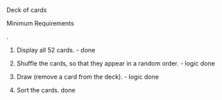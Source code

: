 Deck of cards

Minimum Requirements

.

1. Display all 52 cards. - done 

2. Shuffle the cards, so that they appear in a random order. - logic done 

3. Draw (remove a card from the deck). - logic done

4. Sort the cards. done 

